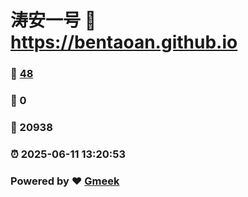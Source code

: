# 涛安一号 :link: https://bentaoan.github.io 
### :page_facing_up: [48](https://bentaoan.github.io/tag.html) 
### :speech_balloon: 0 
### :hibiscus: 20938 
### :alarm_clock: 2025-06-11 13:20:53 
### Powered by :heart: [Gmeek](https://github.com/Meekdai/Gmeek)
